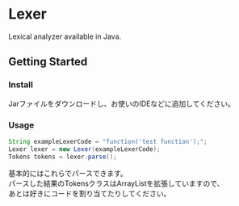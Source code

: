 # Lexer
Lexical analyzer available in Java.

## Getting Started
### Install
Jarファイルをダウンロードし、お使いのIDEなどに追加してください。

### Usage
```java
String exampleLexerCode = "function('test function');";
Lexer lexer = new Lexer(exampleLexerCode);
Tokens tokens = lexer.parse();
```
基本的にはこれらでパースできます。<br>
パースした結果のTokensクラスはArrayListを拡張していますので、<br>
あとは好きにコードを割り当てたりしてください。<br>
